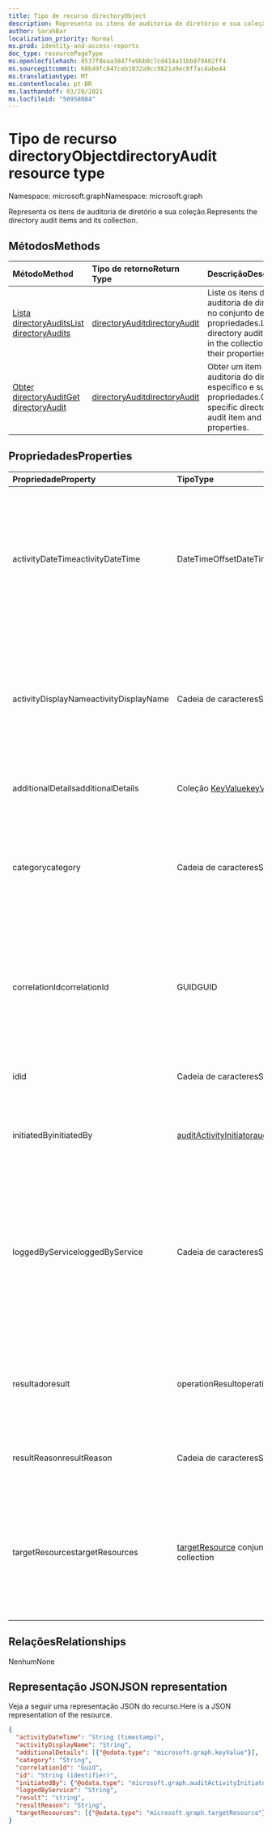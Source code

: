 ```yaml
---
title: Tipo de recurso directoryObject
description: Representa os itens de auditoria de diretório e sua coleção.
author: SarahBar
localization_priority: Normal
ms.prod: identity-and-access-reports
doc_type: resourcePageType
ms.openlocfilehash: 8537f8eaa3847fe9bb8c7cd414a31bb979402ff4
ms.sourcegitcommit: 68b49fc847ceb1032a9cc9821a9ec0f7ac4abe44
ms.translationtype: MT
ms.contentlocale: pt-BR
ms.lasthandoff: 03/20/2021
ms.locfileid: "50958084"
---
```

# <a name="directoryaudit-resource-type"></a><span data-ttu-id="b97b1-103">Tipo de recurso directoryObject</span><span class="sxs-lookup"><span data-stu-id="b97b1-103">directoryAudit resource type</span></span>

<span data-ttu-id="b97b1-104">Namespace: microsoft.graph</span><span class="sxs-lookup"><span data-stu-id="b97b1-104">Namespace: microsoft.graph</span></span>

<span data-ttu-id="b97b1-105">Representa os itens de auditoria de diretório e sua coleção.</span><span class="sxs-lookup"><span data-stu-id="b97b1-105">Represents the directory audit items and its collection.</span></span>

## <a name="methods"></a><span data-ttu-id="b97b1-106">Métodos</span><span class="sxs-lookup"><span data-stu-id="b97b1-106">Methods</span></span>

| <span data-ttu-id="b97b1-107">Método</span><span class="sxs-lookup"><span data-stu-id="b97b1-107">Method</span></span>           | <span data-ttu-id="b97b1-108">Tipo de retorno</span><span class="sxs-lookup"><span data-stu-id="b97b1-108">Return Type</span></span>    |<span data-ttu-id="b97b1-109">Descrição</span><span class="sxs-lookup"><span data-stu-id="b97b1-109">Description</span></span>|
|:---------------|:--------|:----------|
|[<span data-ttu-id="b97b1-110">Lista directoryAudits</span><span class="sxs-lookup"><span data-stu-id="b97b1-110">List directoryAudits</span></span>](../api/directoryaudit-list.md) | [<span data-ttu-id="b97b1-111">directoryAudit</span><span class="sxs-lookup"><span data-stu-id="b97b1-111">directoryAudit</span></span>](directoryaudit.md) |<span data-ttu-id="b97b1-112">Liste os itens de auditoria de diretório no conjunto de suas propriedades.</span><span class="sxs-lookup"><span data-stu-id="b97b1-112">List the directory audit items in the collection and their properties.</span></span>|
|[<span data-ttu-id="b97b1-113">Obter directoryAudit</span><span class="sxs-lookup"><span data-stu-id="b97b1-113">Get directoryAudit</span></span>](../api/directoryaudit-get.md) | [<span data-ttu-id="b97b1-114">directoryAudit</span><span class="sxs-lookup"><span data-stu-id="b97b1-114">directoryAudit</span></span>](directoryaudit.md) |<span data-ttu-id="b97b1-115">Obter um item de auditoria do diretório específico e suas propriedades.</span><span class="sxs-lookup"><span data-stu-id="b97b1-115">Get a specific directory audit item and its properties.</span></span>|

## <a name="properties"></a><span data-ttu-id="b97b1-116">Propriedades</span><span class="sxs-lookup"><span data-stu-id="b97b1-116">Properties</span></span>

| <span data-ttu-id="b97b1-117">Propriedade</span><span class="sxs-lookup"><span data-stu-id="b97b1-117">Property</span></span>            | <span data-ttu-id="b97b1-118">Tipo</span><span class="sxs-lookup"><span data-stu-id="b97b1-118">Type</span></span>                                                | <span data-ttu-id="b97b1-119">Descrição</span><span class="sxs-lookup"><span data-stu-id="b97b1-119">Description</span></span>                                                                                                                                                                                                                                                                        |
|:--------------------|:----------------------------------------------------|:-----------------------------------------------------------------------------------------------------------------------------------------------------------------------------------------------------------------------------------------------------------------------------------|
| <span data-ttu-id="b97b1-120">activityDateTime</span><span class="sxs-lookup"><span data-stu-id="b97b1-120">activityDateTime</span></span>    | <span data-ttu-id="b97b1-121">DateTimeOffset</span><span class="sxs-lookup"><span data-stu-id="b97b1-121">DateTimeOffset</span></span>                                      | <span data-ttu-id="b97b1-122">Indica a data e hora que a atividade foi executada.</span><span class="sxs-lookup"><span data-stu-id="b97b1-122">Indicates the date and time the activity was performed.</span></span> <span data-ttu-id="b97b1-123">O tipo de Timestamp é sempre UTC.</span><span class="sxs-lookup"><span data-stu-id="b97b1-123">The Timestamp type is always in UTC time.</span></span> <span data-ttu-id="b97b1-124">Por exemplo, meia-noite UTC em 1 de janeiro de 2014 é `2014-01-01T00:00:00Z`.</span><span class="sxs-lookup"><span data-stu-id="b97b1-124">For example, midnight UTC on Jan 1, 2014 is `2014-01-01T00:00:00Z`.</span></span>                                                                                          |
| <span data-ttu-id="b97b1-125">activityDisplayName</span><span class="sxs-lookup"><span data-stu-id="b97b1-125">activityDisplayName</span></span> | <span data-ttu-id="b97b1-126">Cadeia de caracteres</span><span class="sxs-lookup"><span data-stu-id="b97b1-126">String</span></span>                                              | <span data-ttu-id="b97b1-127">Indica o nome da atividade ou o nome da operação (exemplos: "Criar Usuário" e "Adicionar membro ao grupo").</span><span class="sxs-lookup"><span data-stu-id="b97b1-127">Indicates the activity name or the operation name (examples: "Create User" and "Add member to group").</span></span> <span data-ttu-id="b97b1-128">Para ver a lista completa, consulte a lista de atividades [do Azure AD](/azure/active-directory/active-directory-reporting-activity-audit-logs#azure-ad-audit-activity-list).</span><span class="sxs-lookup"><span data-stu-id="b97b1-128">For full list, see [Azure AD activity list](/azure/active-directory/active-directory-reporting-activity-audit-logs#azure-ad-audit-activity-list).</span></span> |
| <span data-ttu-id="b97b1-129">additionalDetails</span><span class="sxs-lookup"><span data-stu-id="b97b1-129">additionalDetails</span></span>   | <span data-ttu-id="b97b1-130">Coleção [KeyValue](keyvalue.md)</span><span class="sxs-lookup"><span data-stu-id="b97b1-130">[keyValue](keyvalue.md) collection</span></span>                  | <span data-ttu-id="b97b1-131">Indica detalhes adicionais sobre a atividade.</span><span class="sxs-lookup"><span data-stu-id="b97b1-131">Indicates additional details on the activity.</span></span>                                                                                                                                                                                                                                      |
| <span data-ttu-id="b97b1-132">category</span><span class="sxs-lookup"><span data-stu-id="b97b1-132">category</span></span>            | <span data-ttu-id="b97b1-133">Cadeia de caracteres</span><span class="sxs-lookup"><span data-stu-id="b97b1-133">String</span></span>                                              | <span data-ttu-id="b97b1-134">Indica qual categoria de recurso direcionada pela atividade.</span><span class="sxs-lookup"><span data-stu-id="b97b1-134">Indicates which resource category that's targeted by the activity.</span></span> <span data-ttu-id="b97b1-135">(Por exemplo: gerenciamento de usuário, grupo gerenciamento etc..)</span><span class="sxs-lookup"><span data-stu-id="b97b1-135">(For example: User Management, Group Management etc..)</span></span>                                                                                                                                                          |
| <span data-ttu-id="b97b1-136">correlationId</span><span class="sxs-lookup"><span data-stu-id="b97b1-136">correlationId</span></span>       | <span data-ttu-id="b97b1-137">GUID</span><span class="sxs-lookup"><span data-stu-id="b97b1-137">GUID</span></span>                                                | <span data-ttu-id="b97b1-138">Indica uma ID exclusiva que ajuda correlacionar atividades que englobam vários serviços.</span><span class="sxs-lookup"><span data-stu-id="b97b1-138">Indicates a unique ID that helps correlate activities that span across various services.</span></span> <span data-ttu-id="b97b1-139">Pode ser usado para os logs de serviços de rastreamento.</span><span class="sxs-lookup"><span data-stu-id="b97b1-139">Can be used to trace logs across services.</span></span>                                                                                                                                                |
| <span data-ttu-id="b97b1-140">id</span><span class="sxs-lookup"><span data-stu-id="b97b1-140">id</span></span>                  | <span data-ttu-id="b97b1-141">Cadeia de caracteres</span><span class="sxs-lookup"><span data-stu-id="b97b1-141">String</span></span>                                              | <span data-ttu-id="b97b1-142">Indica que a ID exclusiva para a atividade.</span><span class="sxs-lookup"><span data-stu-id="b97b1-142">Indicates the unique ID for the activity.</span></span> <span data-ttu-id="b97b1-143">Este é um GUID.</span><span class="sxs-lookup"><span data-stu-id="b97b1-143">This is a GUID.</span></span>                                                                                                                                                                                                                          |
| <span data-ttu-id="b97b1-144">initiatedBy</span><span class="sxs-lookup"><span data-stu-id="b97b1-144">initiatedBy</span></span>         | [<span data-ttu-id="b97b1-145">auditActivityInitiator</span><span class="sxs-lookup"><span data-stu-id="b97b1-145">auditActivityInitiator</span></span>](auditactivityinitiator.md) | <span data-ttu-id="b97b1-146">Indica que informações sobre o usuário ou o aplicativo iniciou a atividade.</span><span class="sxs-lookup"><span data-stu-id="b97b1-146">Indicates information about the user or app initiated the activity.</span></span>                                                                                                                                                                                                                |
| <span data-ttu-id="b97b1-147">loggedByService</span><span class="sxs-lookup"><span data-stu-id="b97b1-147">loggedByService</span></span>     | <span data-ttu-id="b97b1-148">Cadeia de caracteres</span><span class="sxs-lookup"><span data-stu-id="b97b1-148">String</span></span>                                              | <span data-ttu-id="b97b1-149">Indica informações sobre quais serviços iniciaram a atividade (Por exemplo: `Self-service Password Management` , , , , , , `Core Directory` `B2C` `Invited Users` `Microsoft Identity Manager` `Privileged Identity Management` .</span><span class="sxs-lookup"><span data-stu-id="b97b1-149">Indicates information on which service initiated the activity (For example: `Self-service Password Management`, `Core Directory`, `B2C`, `Invited Users`, `Microsoft Identity Manager`, `Privileged Identity Management`.</span></span>                                                                      |
| <span data-ttu-id="b97b1-150">resultado</span><span class="sxs-lookup"><span data-stu-id="b97b1-150">result</span></span>              | <span data-ttu-id="b97b1-151">operationResult</span><span class="sxs-lookup"><span data-stu-id="b97b1-151">operationResult</span></span>                                              | <span data-ttu-id="b97b1-152">Indica o resultado da atividade.</span><span class="sxs-lookup"><span data-stu-id="b97b1-152">Indicates the result of the activity.</span></span> <span data-ttu-id="b97b1-153">Os valores possíveis são: `success`, `failure`, `timeout`, `unknownFutureValue`.</span><span class="sxs-lookup"><span data-stu-id="b97b1-153">Possible values are: `success`, `failure`, `timeout`, `unknownFutureValue`.</span></span>                                                                                                                                                                   |
| <span data-ttu-id="b97b1-154">resultReason</span><span class="sxs-lookup"><span data-stu-id="b97b1-154">resultReason</span></span>        | <span data-ttu-id="b97b1-155">Cadeia de caracteres</span><span class="sxs-lookup"><span data-stu-id="b97b1-155">String</span></span>                                              | <span data-ttu-id="b97b1-156">Indica o motivo da falha se o **resultado** for `failure` ou `timeout` .</span><span class="sxs-lookup"><span data-stu-id="b97b1-156">Indicates the reason for failure if the **result** is `failure` or `timeout`.</span></span>                                                                                                                                                                                                                                 |
| <span data-ttu-id="b97b1-157">targetResources</span><span class="sxs-lookup"><span data-stu-id="b97b1-157">targetResources</span></span>     | <span data-ttu-id="b97b1-158">[targetResource](targetresource.md) conjunto</span><span class="sxs-lookup"><span data-stu-id="b97b1-158">[targetResource](targetresource.md) collection</span></span>      | <span data-ttu-id="b97b1-159">Indica informação que o recurso foi alterado devido a atividade.</span><span class="sxs-lookup"><span data-stu-id="b97b1-159">Indicates information on which resource was changed due to the activity.</span></span> <span data-ttu-id="b97b1-160">Tipo de Recurso de Destino `User` pode ser , , , , , ou `Device` `Directory` `App` `Role` `Group` `Policy` `Other` .</span><span class="sxs-lookup"><span data-stu-id="b97b1-160">Target Resource Type can be `User`, `Device`, `Directory`, `App`, `Role`, `Group`, `Policy` or `Other`.</span></span>                                                                                                                   |

## <a name="relationships"></a><span data-ttu-id="b97b1-161">Relações</span><span class="sxs-lookup"><span data-stu-id="b97b1-161">Relationships</span></span>

<span data-ttu-id="b97b1-162">Nenhum</span><span class="sxs-lookup"><span data-stu-id="b97b1-162">None</span></span>

## <a name="json-representation"></a><span data-ttu-id="b97b1-163">Representação JSON</span><span class="sxs-lookup"><span data-stu-id="b97b1-163">JSON representation</span></span>

<span data-ttu-id="b97b1-164">Veja a seguir uma representação JSON do recurso.</span><span class="sxs-lookup"><span data-stu-id="b97b1-164">Here is a JSON representation of the resource.</span></span>

<!-- {
  "blockType": "resource",
  "optionalProperties": [

  ],
  "@odata.type": "microsoft.graph.directoryAudit"
}-->

```json
{
  "activityDateTime": "String (timestamp)",
  "activityDisplayName": "String",
  "additionalDetails": [{"@odata.type": "microsoft.graph.keyValue"}],
  "category": "String",
  "correlationId": "Guid",
  "id": "String (identifier)",
  "initiatedBy": {"@odata.type": "microsoft.graph.auditActivityInitiator"},
  "loggedByService": "String",
  "result": "string",
  "resultReason": "String",
  "targetResources": [{"@odata.type": "microsoft.graph.targetResource"}]
}
```

<!-- uuid: 8fcb5dbc-d5aa-4681-8e31-b001d5168d79
2015-10-25 14:57:30 UTC -->
<!-- {
  "type": "#page.annotation",
  "description": "directoryAudit resource",
  "keywords": "",
  "section": "documentation",
  "tocPath": ""
}-->
